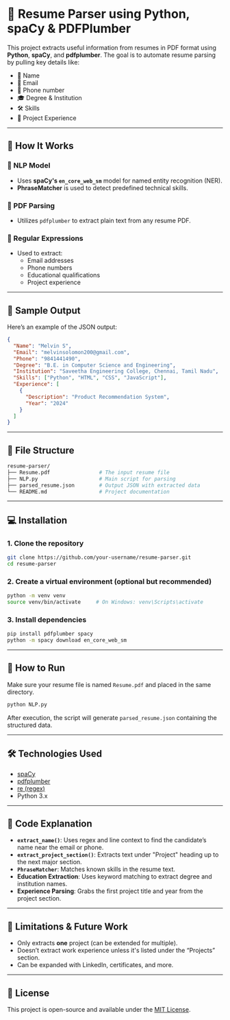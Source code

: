 
# 📄 Resume Parser using Python, spaCy & PDFPlumber

This project extracts useful information from resumes in PDF format using **Python**, **spaCy**, and **pdfplumber**. The goal is to automate resume parsing by pulling key details like:

- 👤 Name  
- 📧 Email  
- 📱 Phone number  
- 🎓 Degree & Institution  
- 🛠️ Skills  
- 🧠 Project Experience  

---

## 🚀 How It Works

### 🧠 NLP Model
- Uses **spaCy's `en_core_web_sm`** model for named entity recognition (NER).
- **PhraseMatcher** is used to detect predefined technical skills.

### 📄 PDF Parsing
- Utilizes `pdfplumber` to extract plain text from any resume PDF.

### 🧪 Regular Expressions
- Used to extract:
  - Email addresses
  - Phone numbers
  - Educational qualifications
  - Project experience

---

## 🧾 Sample Output

Here’s an example of the JSON output:

```json
{
  "Name": "Melvin S",
  "Email": "melvinsolomon200@gmail.com",
  "Phone": "9841441490",
  "Degree": "B.E. in Computer Science and Engineering",
  "Institution": "Saveetha Engineering College, Chennai, Tamil Nadu",
  "Skills": ["Python", "HTML", "CSS", "JavaScript"],
  "Experience": [
    {
      "Description": "Product Recommendation System",
      "Year": "2024"
    }
  ]
}
```

---

## 📁 File Structure

```bash
resume-parser/
├── Resume.pdf                # The input resume file
├── NLP.py                    # Main script for parsing
├── parsed_resume.json        # Output JSON with extracted data
└── README.md                 # Project documentation
```

---

## 💻 Installation

### 1. Clone the repository

```bash
git clone https://github.com/your-username/resume-parser.git
cd resume-parser
```

### 2. Create a virtual environment (optional but recommended)

```bash
python -m venv venv
source venv/bin/activate     # On Windows: venv\Scripts\activate
```

### 3. Install dependencies

```bash
pip install pdfplumber spacy
python -m spacy download en_core_web_sm
```

---

## 🧠 How to Run

Make sure your resume file is named `Resume.pdf` and placed in the same directory.

```bash
python NLP.py
```

After execution, the script will generate `parsed_resume.json` containing the structured data.

---

## 🛠 Technologies Used

- [spaCy](https://spacy.io/)
- [pdfplumber](https://github.com/jsvine/pdfplumber)
- [re (regex)](https://docs.python.org/3/library/re.html)
- Python 3.x

---

## 📌 Code Explanation

- **`extract_name()`**: Uses regex and line context to find the candidate’s name near the email or phone.
- **`extract_project_section()`**: Extracts text under "Project" heading up to the next major section.
- **`PhraseMatcher`**: Matches known skills in the resume text.
- **Education Extraction**: Uses keyword matching to extract degree and institution names.
- **Experience Parsing**: Grabs the first project title and year from the project section.

---

## 🧠 Limitations & Future Work

- Only extracts **one** project (can be extended for multiple).
- Doesn’t extract work experience unless it's listed under the “Projects” section.
- Can be expanded with LinkedIn, certificates, and more.

---

## 📝 License

This project is open-source and available under the [MIT License](LICENSE).

